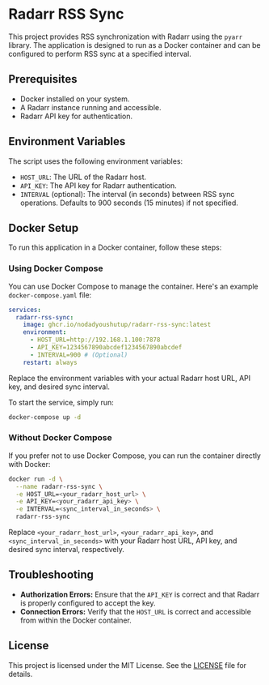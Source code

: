 
# Radarr RSS Sync

This project provides RSS synchronization with Radarr using the `pyarr` library. The application is designed to run as a Docker container and can be configured to perform RSS sync at a specified interval.

## Prerequisites

- Docker installed on your system.
- A Radarr instance running and accessible.
- Radarr API key for authentication.

## Environment Variables

The script uses the following environment variables:

- `HOST_URL`: The URL of the Radarr host.
- `API_KEY`: The API key for Radarr authentication.
- `INTERVAL` (optional): The interval (in seconds) between RSS sync operations. Defaults to 900 seconds (15 minutes) if not specified.

## Docker Setup

To run this application in a Docker container, follow these steps:

### Using Docker Compose

You can use Docker Compose to manage the container. Here's an example `docker-compose.yaml` file:

```yaml
services:
  radarr-rss-sync:
    image: ghcr.io/nodadyoushutup/radarr-rss-sync:latest
    environment:
      - HOST_URL=http://192.168.1.100:7878
      - API_KEY=1234567890abcdef1234567890abcdef
      - INTERVAL=900 # (Optional)
    restart: always
```

Replace the environment variables with your actual Radarr host URL, API key, and desired sync interval.

To start the service, simply run:

```bash
docker-compose up -d
```

### Without Docker Compose

If you prefer not to use Docker Compose, you can run the container directly with Docker:

```bash
docker run -d \
  --name radarr-rss-sync \
  -e HOST_URL=<your_radarr_host_url> \
  -e API_KEY=<your_radarr_api_key> \
  -e INTERVAL=<sync_interval_in_seconds> \
  radarr-rss-sync
```

Replace `<your_radarr_host_url>`, `<your_radarr_api_key>`, and `<sync_interval_in_seconds>` with your Radarr host URL, API key, and desired sync interval, respectively.

## Troubleshooting

- **Authorization Errors:** Ensure that the `API_KEY` is correct and that Radarr is properly configured to accept the key.
- **Connection Errors:** Verify that the `HOST_URL` is correct and accessible from within the Docker container.

## License

This project is licensed under the MIT License. See the [LICENSE](LICENSE) file for details.
